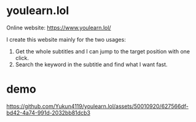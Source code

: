 # youlearn.lol
Online website: https://www.youlearn.lol/

I create this website mainly for the two usages:
1. Get the whole subtitles and I can jump to the target position with one click.
2. Search the keyword in the subtitle and find what I want fast.

# demo


https://github.com/Yukun4119/youlearn.lol/assets/50010920/627566df-bd42-4a74-991d-2032bb81dcb3




